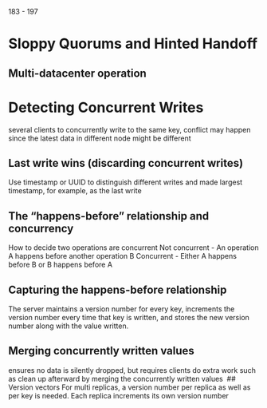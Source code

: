 183 - 197
# Sloppy Quorums and Hinted Handoff 
## Multi-datacenter operation 
# Detecting Concurrent Writes 
several clients to concurrently write to the same key, conflict may happen since the latest data in different node might be different
## Last write wins (discarding concurrent writes) 
Use timestamp or UUID to distinguish different writes and made largest timestamp, for example, as the last write
## The “happens-before” relationship and concurrency 
How to decide two operations are concurrent
Not concurrent - An operation A happens before another operation B 
Concurrent - Either A happens before B or B happens before A
## Capturing the happens-before relationship 
The server maintains a version number for every key, increments the version number every time that key is written, and stores the new version number along with the value written. 
## Merging concurrently written values 
ensures no data is silently dropped, but requires clients do extra work such as 	clean up afterward by merging the concurrently written values  ## Version vectors 
For multi replicas, a version number per replica as well as per key is needed. Each replica increments its own version number 
